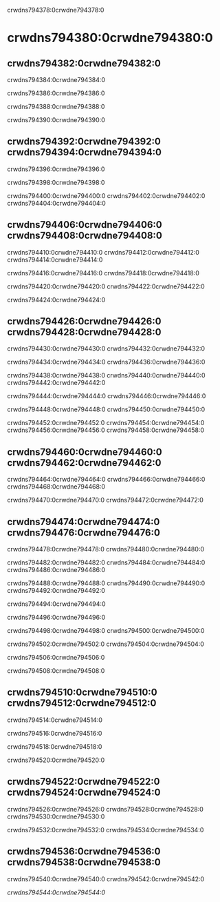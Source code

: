 crwdns794378:0crwdne794378:0
# crwdns794380:0crwdne794380:0

## crwdns794382:0crwdne794382:0

crwdns794384:0crwdne794384:0

crwdns794386:0crwdne794386:0

crwdns794388:0crwdne794388:0

crwdns794390:0crwdne794390:0

## crwdns794392:0crwdne794392:0 crwdns794394:0crwdne794394:0

crwdns794396:0crwdne794396:0

crwdns794398:0crwdne794398:0

crwdns794400:0crwdne794400:0 crwdns794402:0crwdne794402:0 crwdns794404:0crwdne794404:0

## crwdns794406:0crwdne794406:0 crwdns794408:0crwdne794408:0

crwdns794410:0crwdne794410:0 crwdns794412:0crwdne794412:0 crwdns794414:0crwdne794414:0

crwdns794416:0crwdne794416:0 crwdns794418:0crwdne794418:0

crwdns794420:0crwdne794420:0 crwdns794422:0crwdne794422:0

crwdns794424:0crwdne794424:0

## crwdns794426:0crwdne794426:0 crwdns794428:0crwdne794428:0

crwdns794430:0crwdne794430:0 crwdns794432:0crwdne794432:0

crwdns794434:0crwdne794434:0 crwdns794436:0crwdne794436:0

crwdns794438:0crwdne794438:0 crwdns794440:0crwdne794440:0 crwdns794442:0crwdne794442:0

crwdns794444:0crwdne794444:0 crwdns794446:0crwdne794446:0

crwdns794448:0crwdne794448:0 crwdns794450:0crwdne794450:0

crwdns794452:0crwdne794452:0 crwdns794454:0crwdne794454:0 crwdns794456:0crwdne794456:0 crwdns794458:0crwdne794458:0

## crwdns794460:0crwdne794460:0 crwdns794462:0crwdne794462:0

crwdns794464:0crwdne794464:0 crwdns794466:0crwdne794466:0 crwdns794468:0crwdne794468:0

crwdns794470:0crwdne794470:0 crwdns794472:0crwdne794472:0

## crwdns794474:0crwdne794474:0 crwdns794476:0crwdne794476:0

crwdns794478:0crwdne794478:0 crwdns794480:0crwdne794480:0

crwdns794482:0crwdne794482:0 crwdns794484:0crwdne794484:0 crwdns794486:0crwdne794486:0

crwdns794488:0crwdne794488:0 crwdns794490:0crwdne794490:0 crwdns794492:0crwdne794492:0

crwdns794494:0crwdne794494:0

crwdns794496:0crwdne794496:0

crwdns794498:0crwdne794498:0 crwdns794500:0crwdne794500:0

crwdns794502:0crwdne794502:0 crwdns794504:0crwdne794504:0

crwdns794506:0crwdne794506:0

crwdns794508:0crwdne794508:0

## crwdns794510:0crwdne794510:0 crwdns794512:0crwdne794512:0

crwdns794514:0crwdne794514:0

crwdns794516:0crwdne794516:0

crwdns794518:0crwdne794518:0

crwdns794520:0crwdne794520:0

## crwdns794522:0crwdne794522:0 crwdns794524:0crwdne794524:0

crwdns794526:0crwdne794526:0 crwdns794528:0crwdne794528:0 crwdns794530:0crwdne794530:0

crwdns794532:0crwdne794532:0 crwdns794534:0crwdne794534:0

## crwdns794536:0crwdne794536:0 crwdns794538:0crwdne794538:0

crwdns794540:0crwdne794540:0 crwdns794542:0crwdne794542:0

*crwdns794544:0crwdne794544:0*
